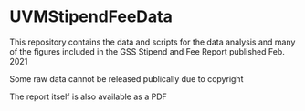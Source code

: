 # UVMStipendFeeData
 
This repository contains the data and scripts for the data analysis and many of the figures included in the GSS Stipend and Fee Report published Feb. 2021

Some raw data cannot be released publically due to copyright

The report itself is also available as a PDF


